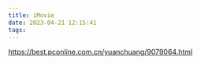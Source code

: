 ```yaml
---
title: iMovie
date: 2023-04-21 12:15:41
tags:
---
```





https://best.pconline.com.cn/yuanchuang/9079064.html

